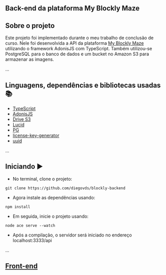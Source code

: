 ## Back-end da plataforma My Blockly Maze

## Sobre o projeto
Este projeto foi implementado durante o meu trabalho de conclusão de curso. Nele foi desenvolvida a API da plataforma [My Blockly Maze](https://myblocklymaze.vercel.app/) utilizando o framework AdonisJS com TypeScript. Também utilizou-se PostgreSQL para o banco de dados e um bucket no Amazon S3 para armazenar as imagens.

...
## Linguagens, dependências e bibliotecas usadas 📚

* [TypeScript](https://www.typescriptlang.org/pt/)
* [AdonisJS](https://adonisjs.com/)
* [Drive S3](https://docs.adonisjs.com/guides/drive#s3-driver)
* [Lucid](https://docs.adonisjs.com/guides/database/introduction)
* [PG](https://docs.adonisjs.com/guides/database/introduction#drivers-config)
* [license-key-generator](https://www.npmjs.com/package/license-key-generator)
* [uuid](https://www.npmjs.com/package/uuid)

...
## Iniciando ▶️

- No terminal, clone o projeto:

```
git clone https://github.com/diegovds/blockly-backend
```
- Agora instale as dependências usando:
```
npm install
```
- Em seguida, inicie o projeto usando:
```
node ace serve --watch
```
- Após a compilação, o servidor será iniciado no endereço localhost:3333/api

...
## [Front-end](https://github.com/diegovds/maze-game-generator)